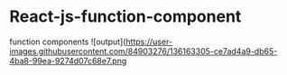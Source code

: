# React-js-function-component
function components
![output](https://user-images.githubusercontent.com/84903276/136163305-ce7ad4a9-db65-4ba8-99ea-9274d07c68e7.png
